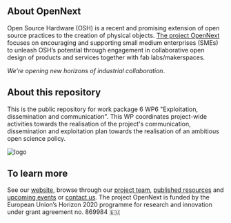## About OpenNext

Open Source Hardware (OSH) is a recent and promising extension of open source practices to the creation of physical objects. [The project OpenNext](https://opennext.eu) focuses on encouraging and supporting small medium enterprises (SMEs) to unleash OSH’s potential through engagement in collaborative open design of products and services together with fab labs/makerspaces.

*We’re opening new horizons of industrial collaboration*.

## About this repository

This is the public repository for work package 6 WP6 "Exploitation, dissemination and communication". This WP coordinates project-wide activities towards the realisation of the project's communication, dissemination and exploitation plan towards the realisation of an ambitious open science policy.

![logo](https://raw.githubusercontent.com/OPEN-NEXT/wp6_pub/master/Corporate%20identity/Logo/Logo-full-black.png)

## To learn more

See our [website](https://opennext.eu), browse through our [project team](https://opennext.eu/project-team/), [published resources](https://opennext.eu/resources/) and [upcoming events](https://opennext.eu/events/) or [contact us](https://opennext.eu/contact/). The project OpenNext is funded by the European Union’s Horizon 2020 programme for research and innovation under grant agreement no. 869984 :european_union: